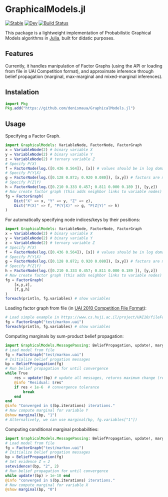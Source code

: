 # GraphicalModels.jl

[![Stable](https://img.shields.io/badge/docs-stable-blue.svg)](https://denismaua.github.io/GraphicalModels.jl/stable)
[![Dev](https://img.shields.io/badge/docs-dev-blue.svg)](https://denismaua.github.io/GraphicalModels.jl/dev)
[![Build Status](https://github.com/denismaua/GraphicalModels.jl/workflows/CI/badge.svg)](https://github.com/denismaua/GraphicalModels.jl/actions)

This package is a lightweight implementation of Probabilistic Graphical Models algorithms in [Julia](https://julialang.org), built for didatic purposes.

## Features

Currently, it handles manipulation of Factor Graphs (using the API or loading from file in UAI Competition format), and approximate inference through belief propagation (marginal, max-marginal and mixed-marginal inferences).

## Instalation

```julia
import Pkg
Pkg.add("https://github.com/denismaua/GraphicalModels.jl")
```

## Usage

Specifying a Factor Graph.

```julia
import GraphicalModels: VariableNode, FactorNode, FactorGraph
x = VariableNode(2) # binary variable X
y = VariableNode(2) # binary variable Y
z = VariableNode(2) # ternary variable Z
# Specify P(X)
f = FactorNode(log.([0.436 0.564]), [x]) # values should be in log domain
# Specify P(Y|X)
g = FactorNode(log.([0.128 0.872; 0.920 0.080]), [x,y]) # factors are multidimensional arrays whose dimensions are given by the dimensions of the variables in their scope (in the given ordering)
# Specify P(Z|Y)
h = FactorNode(log.([0.210 0.333 0.457; 0.811 0.000 0.189 ]), [y,z])
# Now create factor graph (this adds neighbor links to variable nodes)
fg = FactorGraph(
    Dict("X" => x, "Y" => y, "Z" => z),
    Dict("P(X)" => f, "P(Y|X)" => g, "P(Z|Y)" => h)
)
````

For automatically specifying node indices/keys by their positions:

```julia
import GraphicalModels: VariableNode, FactorNode, FactorGraph
x = VariableNode(2) # binary variable X
y = VariableNode(2) # binary variable Y
z = VariableNode(2) # ternary variable Z
# Specify P(X)
f = FactorNode(log.([0.436 0.564]), [x]) # values should be in log domain
# Specify P(Y|X)
g = FactorNode(log.([0.128 0.872; 0.920 0.080]), [x,y]) # factors are multidimensional arrays whose dimensions are given by the dimensions of the variables in their scope (in the given ordering)
# Specify P(Z|Y)
h = FactorNode(log.([0.210 0.333 0.457; 0.811 0.000 0.189 ]), [y,z])
# Now create factor graph (this adds neighbor links to variable nodes)
fg = FactorGraph(
    [x,y,z],
    [f,g,h]
)
foreach(println, fg.variables) # show variables
````

Loading factor graph from file (in [UAI 2010 Competition File Format](https://www.cs.huji.ac.il/project/UAI10/fileFormat.php)):

```julia
# Load simple example in https://www.cs.huji.ac.il/project/UAI10/fileFormat.php
fg = FactorGraph("test/markov.uai")
foreach(println, fg.variables) # show variables
```

Computing marginals by sum-product belief propagation:

```julia
import GraphicalModels.MessagePassing: BeliefPropagation, update!, marginal
# Load model from file
fg = FactorGraph("test/markov.uai")
# Initialize belief progation messages
bp = BeliefPropagation(fg)
# Run belief propagation for until convergence
while True
    res = update!(bp) # update all messages, returns maximum change (residual)
    @info "Residual: $res"
    if res < 1e-6  # convergence tolerance
        break
    end
end
@info "Converged in $(bp.iterations) iterations."
# Now compute marginal for variable Y
@show marginal(bp, "1")
# Alternatively, we can use marginal(bp, fg.variables["1"])
```

Computing conditional marginal probabilities:

```julia
import GraphicalModels.MessagePassing: BeliefPropagation, update!, marginal, setevidence!
# Load model from file
fg = FactorGraph("test/markov.uai")
# Initialize belief progation messages
bp = BeliefPropagation(fg)
# Set evidence Z = 2
setevidence!(bp, "2", 2)
# Run belief propagation for until convergence
while update!(bp) > 1e-10 end
@info "converged in $(bp.iterations) iterations."
# Now compute marginal for variable X
@show marginal(bp, "0")
```
